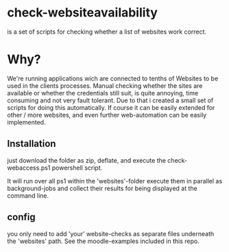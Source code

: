# check-websiteavailability
is a set of scripts for checking whether a list of websites work correct.

# Why?
We're running applications wich are connected to tenths of Websites to be used in the clients processes. Manual checking whether the sites are available or whether the credentials still suit, is quite annoying, time consuming and not very fault tolerant. Due to that i created a small set of scripts for doing this automatically. If course it can be easily extended for other / more websites, and even further web-automation can be easily implemented.

## Installation
just download the folder as zip, deflate, and execute the check-webaccess.ps1 powershell script.

It will run over all ps1 within the 'websites'-folder execute them in parallel as background-jobs and collect their results for being displayed at the command line.

## config
you only need to add 'your' website-checks as separate files underneath the 'websites' path.
See the moodle-examples included in this repo.